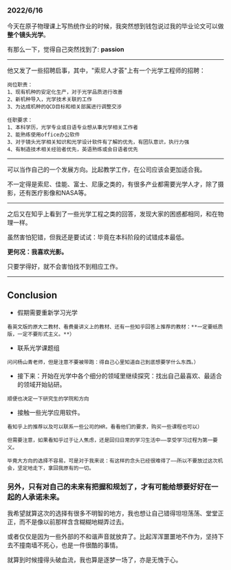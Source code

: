 ### 2022/6/16

今天在原子物理课上写热统作业的时候，我突然想到钱包说过我的毕业论文可以做**整个镜头光学**。

有那么一下，觉得自己突然找到了: **passion** 


----

他又发了一些招聘启事，其中，"索尼人才荟"上有一个光学工程师的招聘：

```
岗位职责：
1、现有机种的安定化生产，对于光学品质进行改善
2、新机种导入，光学技术关联的工作
3、为达成机种的QCD目标和相关部属进行调整交涉

任职要求：
1、本科学历，光学专业或日语专业想从事光学相关工作者
2、能熟练使用office办公软件
3、对于镜头光学相关知识和光学设计软件有了解的优先，有团队意识，执行力强
4、有制造技术相关经验者优先，英语熟练或会日语者优先
```


----

可以当作自己的一个发展方向。比起教学工作，在公司应该会更加适合我。

不一定得是索尼、佳能、富士、尼康之类的，有很多产业都需要光学人才，除了摄影，还有医疗影像和NASA等。

----

之后又在知乎上看到了一些光学工程之类的回答，发现大家的困惑都相同，和在物理一样。

虽然害怕犯错，但我还是要试试：毕竟在本科阶段的试错成本最低。

**更何况：我喜欢光影。**

只要学得好，就不会害怕找不到相应工作。

---

## Conclusion

- 假期需要重新学习光学
```
看英文版的原大二教材、看费曼讲义上的教材、还有一些知乎回答上推荐的教材：**一定要纸质版，一定不要形式主义。**）
```

- 联系光学课题组
```
问问杨山青老师，但是注意不要被带跑：得自己心里知道自己到底想要学什么东西。）
```

- 接下来：开始在光学中各个细分的领域里继续探究：找出自己最喜欢、最适合的领域开始钻研。
```
顺便也决定一下研究生的学院和方向
```

- 接触一些光学应用软件。

```
看知乎上的推荐以及可以联系一些公司的HR，看看他们的要求，购买一些课程也可以）

但需要注意，如果看知乎过于让人焦虑，还是回归日常的学习生活中——享受学习过程为第一要义。

毕竟大方向的选择不容易，可是对于我来说：有这样的念头已经很难得了——所以不要放过这次机会，坚定地走下，拿回我原有的一切。
```


### 另外，只有对自己的未来有把握和规划了，才有可能给想要好好在一起的人承诺未来。 

我希望就算这次的选择有很多不明智的地方，我也想让自己错得坦坦荡荡、堂堂正正，而不是像以前那样含含糊糊地糊弄过去。

或者仅仅是因为一些外部的不和谐声音就放弃了。比起浑浑噩噩地不作为，坚持下去不撞南墙不死心，也是一件很酷的事情。

就算到时候撞得头破血流，我也算是逐梦一场了，亦是无愧于心。
